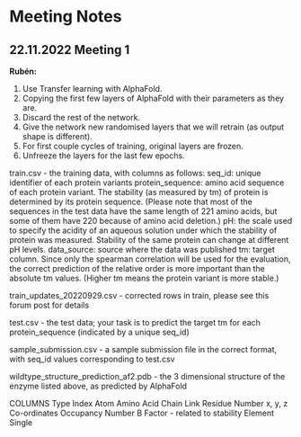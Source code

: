 # Meeting Notes

## 22.11.2022 Meeting 1

**Rubén:**
1. Use Transfer learning with AlphaFold.
2. Copying the first few layers of AlphaFold with their parameters as they are.
3. Discard the rest of the network.
4. Give the network new randomised layers that we will retrain (as output shape is different).
5. For first couple cycles of training, original layers are frozen.
6. Unfreeze the layers for the last few epochs.




train.csv - the training data, with columns as follows:
    seq_id: unique identifier of each protein variants
    protein_sequence: amino acid sequence of each protein variant. The stability (as measured by tm) of protein is determined by its protein sequence. (Please note that most of the sequences in the test data have the same length of 221 amino acids, but some of them have 220 because of amino acid deletion.)
    pH: the scale used to specify the acidity of an aqueous solution under which the stability of protein was measured. Stability of the same protein can change at different pH levels.
    data_source: source where the data was published
    tm: target column. Since only the spearman correlation will be used for the evaluation, the correct prediction of the relative order is more important than the absolute tm values. (Higher tm means the protein variant is more stable.)

train_updates_20220929.csv - corrected rows in train, please see this forum post for details

test.csv - the test data; your task is to predict the target tm for each protein_sequence (indicated by a unique seq_id)

sample_submission.csv - a sample submission file in the correct format, with seq_id values corresponding to test.csv

wildtype_structure_prediction_af2.pdb - the 3 dimensional structure of the enzyme listed above, as predicted by AlphaFold

COLUMNS
Type
Index
Atom
Amino Acid
Chain Link
Residue Number
x, y, z Co-ordinates
Occupancy Number
B Factor - related to stability
Element Single